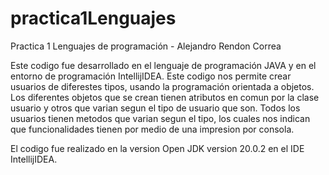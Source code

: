 # practica1Lenguajes
Practica 1 Lenguajes de programación - Alejandro Rendon Correa

Este codigo fue desarrollado en el lenguaje de programación JAVA y en el entorno de programación IntellijIDEA.
Este codigo nos permite crear usuarios de diferestes tipos, usando la programación orientada a objetos.
Los diferentes objetos que se crean tienen atributos en comun por la clase usuario y otros que varian segun el tipo de usuario que son. Todos los usuarios tienen metodos que varian segun el tipo, los cuales nos indican que funcionalidades tienen por medio de una impresion por consola.

El codigo fue realizado en la version Open JDK version 20.0.2 en el IDE IntellijIDEA.
